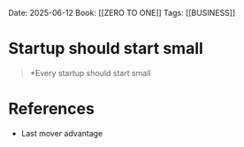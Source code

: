 Date: 2025-06-12
Book: [[ZERO TO ONE]]
Tags:  [[BUSINESS]] 

# Startup should start small

>*Every startup should start small 
# References 
- Last mover advantage
